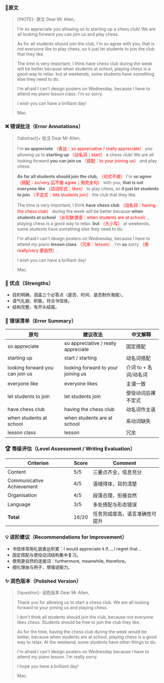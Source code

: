 ### 📝原文

> [!NOTE]- 原文
> Dear Mr Allen,
>
> I'm so appreciate you allowing us to starting up a chess club! We are all looking forward you can join us and play chess.
>
> As for all students should join the club, I'm so agree with you, that is not everyone like to play chess, so it just let students to join the club that they like.
>
> The time is very important, I think have chess club during the week will be better because when students at school, playing chess is a good way to relax. but at weekends, some students have something else they need to do.
>
> I'm afraid I can't design posters on Wednesday, because I have to attend my piano lesson class. I'm so sorry.
>
> I wish you can have a brilliant day!
>
> Mac.

### ❌ 错误批注（Error Annotations）

> [!abstract]+ 批注
> Dear Mr Allen,
>
> I'm **so appreciate** <span style="color:red">（表达：so appreciative / really appreciate）</span> you allowing us to **starting up** <span style="color:red">（动名词：start）</span> a chess club! We are all looking forward **you can join us** <span style="color:red">（搭配：to your joining us）</span> and play chess.
>
> **As for all students should join the club,** <span style="color:red">（句式不顺）</span> I'm **so agree** <span style="color:red">（搭配：so/very 后不接 agree；用完全句）</span> with you, **that is not everyone like** <span style="color:red">（动词形式：likes）</span> to play chess, so **it just let students to join** <span style="color:red">（不定式：lets students join）</span> the club that they like.
>
> The time is very important, I think **have chess club** <span style="color:red">（动名词：having the chess club）</span> during the week will be better because **when students at school** <span style="color:red">（从句缺谓语：when students are at school）</span>, playing chess is a good way to relax. **but** <span style="color:red">（大小写）</span> at weekends, some students have something else they need to do.
>
> I'm afraid I can't design posters on Wednesday, because I have to attend my piano **lesson class** <span style="color:red">（冗余：lesson）</span>. I'm **so** sorry <span style="color:red">（用 really/very 更自然）</span>.
>
> I wish you can have a brilliant day!
>
> Mac.

### 🌟 优点（Strengths）
- 目的明确，涵盖三个必答点（是否、时间、是否制作海报）。
- 语气礼貌、积极，符合书信体。
- 结构完整，有开头结尾。

### 🧾 错误清单（Error Summary）
| 原句 | 建议改法 | 中文解释 |
|------|-----------|-----------|
| so appreciate | so appreciative / really appreciate | 固定搭配 |
| starting up | start / starting | 动名词搭配 |
| looking forward you can join us | looking forward to your joining us | 介词 to + 名词/动名词 |
| everyone like | everyone likes | 主谓一致 |
| let students to join | let students join | 使役动词后裸不定式 |
| have chess club | having the chess club | 动名词作主语 |
| when students at school | when students are at school | 系动词缺失 |
| lesson class | lesson | 冗余 |

### 🏆 等级评估（Level Assessment / Writing Evaluation）
| Criterion | Score | Comment |
|------------|--------|----------|
| Content | 5/5 | 三要点齐全，信息充分 |
| Communicative Achievement | 4/5 | 语域得体，目的清楚 |
| Organisation | 4/5 | 段落合理，衔接自然 |
| Language | 3/5 | 多处搭配与形态错误 |
| **Total** | 16/20 | 任务完成度高，语言准确性可提升 |

### 💡 进阶建议（Recommendations for Improvement）
- 书信体常用礼貌表达积累：I would appreciate it if..., I regret that...
- 固定搭配与使役动词结构集中复习。
- 使用更自然的连接词：furthermore, meanwhile, therefore。
- 细化理由与例子，增强说服力。

### ✨ 润色版本（Polished Version）
> [!question]- 润色版本
> Dear Mr Allen,
>
> Thank you for allowing us to start a chess club. We are all looking forward to your joining us and playing chess.
>
> I don't think all students should join the club, because not everyone likes chess. Students should be free to join the club they like.
>
> As for the time, having the chess club during the week would be better, because when students are at school, playing chess is a good way to relax. At the weekend, some students have other things to do.
>
> I'm afraid I can't design posters on Wednesday because I have to attend my piano lesson. I'm really sorry.
>
> I hope you have a brilliant day!
>
> Mac.
